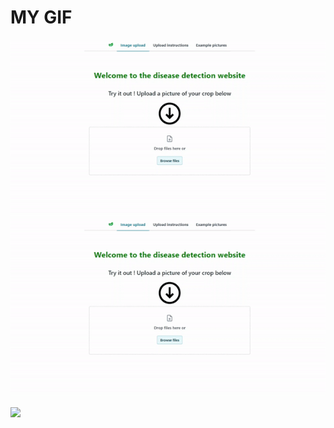 # MY GIF
![](demo/file-pload.gif)
![](./demo/file-pload.gif)

![](https://www.galvanizeaction.org/wp-content/uploads/2022/06/Wow-gif.gif)

